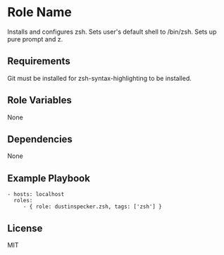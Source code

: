 Role Name
=========

Installs and configures zsh. Sets user's default shell to /bin/zsh. Sets up pure prompt and z.

Requirements
------------

Git must be installed for zsh-syntax-highlighting to be installed.

Role Variables
--------------

None

Dependencies
------------

None

Example Playbook
----------------

    - hosts: localhost
      roles:
         - { role: dustinspecker.zsh, tags: ['zsh'] }

License
-------

MIT

